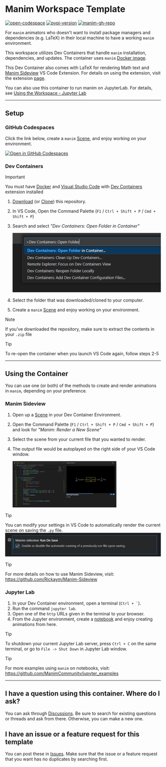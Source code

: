# Manim Workspace Template

<a href="https://codespaces.new/KaidenFrizu/manim-workspace?quickstart=1"><img alt="open-codespace" src="https://img.shields.io/badge/codespace-click_to_launch-blue?logo=github&logoColor=181717"></a>
<a href="https://pypi.org/project/manim/"><img alt="pypi-version" src="https://img.shields.io/pypi/v/manim?logo=pypi&label=manim" /></a>
<a href="https://github.com/ManimCommunity/manim"><img alt="manim-gh-repo" src= "https://img.shields.io/badge/ManimCommunity-manim-blue?logo=github&logoColor=181717&color=red"></a>

For `manim` animators who doesn't want to install package managers and dependencies (e.g. LaTeX) in their local machine to have a working `manim` environment.

This workspace utilizes Dev Containers that handle `manim` installation, dependencies, and updates. The container uses `manim` [Docker image](https://hub.docker.com/r/manimcommunity/manim/tags).

This Dev Container also comes with LaTeX for rendering Math text and [Manim Sideview](https://github.com/Rickaym/manim-sideview) VS Code Extension. For details on using the extension, visit the extension [page](https://marketplace.visualstudio.com/items?itemName=Rickaym.manim-sideview).

You can also use this container to run manim on JupyterLab. For details, see [Using the Workspace - Jupyter Lab](#jupyter-lab)

---

## Setup
### GitHub Codespaces
Click the link below, create a `manim` [Scene](src/example_scene.py), and enjoy working on your environment.

[![Open in GitHub Codespaces](https://github.com/codespaces/badge.svg)](https://codespaces.new/KaidenFrizu/manim-workspace?quickstart=1)

### Dev Containers

> [!IMPORTANT]
> You must have [Docker](https://www.docker.com/get-started/) and [Visual Studio Code](https://code.visualstudio.com/download) with [Dev Containers](https://marketplace.visualstudio.com/items?itemName=ms-vscode-remote.remote-containers) extension installed

1. [Download](https://github.com/KaidenFrizu/manim-workspace/archive/refs/heads/main.zip) (or [Clone](https://code.visualstudio.com/docs/sourcecontrol/intro-to-git)) this repository.
2. In VS Code, Open the Command Palette (`F1` / `Ctrl + Shift + P` / `Cmd + Shift + P`)
3. Search and select *"Dev Containers: Open Folder in Container"*

   ![Type Dev Containers](.github/md-resources/open_folder_in_container.png)

4. Select the folder that was downloaded/cloned to your computer.
5. Create a `manim` [Scene](src/example_scene.py) and enjoy working on your environment.

> [!NOTE]
> If you've downloaded the repository, make sure to extract the contents in your `.zip` file

> [!TIP]
> To re-open the container when you launch VS Code again, follow steps 2-5

---

## Using the Container
You can use one (or both) of the methods to create and render animations in `manim`, depending on your preference.

### Manim Sideview

1. Open up a [Scene](src/example_scene.py) in your Dev Container Environment.
2. Open the Command Palette (`F1` / `Ctrl + Shift + P` / `Cmd + Shift + P`) and look for *"Manim: Render a New Scene"*
3. Select the scene from your current file that you wanted to render.
4. The output file would be autoplayed on the right side of your VS Code window.

   <img alt = "Manim Sideview Snapshot" src=".github/md-resources/manim_sideview_snapshot.png" style="width:70%; height:auto;">

> [!TIP]
> You can modify your settings in VS Code to automatically render the current scene on saving the `.py` file.
> ![manim-sideview.runOnSave](.github/md-resources/run_on_save_snapshot.png)

> [!TIP]
> For more details on how to use Manim Sideview, visit:
> https://github.com/Rickaym/Manim-Sideview

### Jupyter Lab

1. In your Dev Container environment, open a terminal (`` Ctrl + ` ``).
2. Run the command `jupyter lab`.
3. Open one of the `http` URLs given in the terminal to your browser.
4. From the Jupyter environment, create a [notebook](src/example_notebook.ipynb) and enjoy creating animations from here.

> [!TIP]
> To shutdown your current Jupyter Lab server, press `Ctrl + C` on the same terminal, or go to `File -> Shut Down` in Jupyter Lab window.

> [!TIP]
> For more examples using `manim` on notebooks, visit:
> https://github.com/ManimCommunity/jupyter_examples

---

## I have a question using this container. Where do I ask?
You can ask through [Discussions](https://github.com/KaidenFrizu/manim-workspace/discussions). Be sure to search for existing questions or threads and ask from there. Otherwise, you can make a new one.

## I have an issue or a feature request for this template
You can post these in [Issues](https://github.com/KaidenFrizu/manim-workspace/issues). Make sure that the issue or a feature request that you want has no duplicates by searching first.
